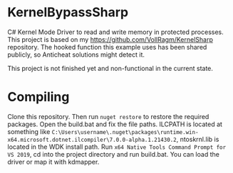 # KernelBypassSharp
C# Kernel Mode Driver to read and write memory in protected processes.
This project is based on my https://github.com/VollRagm/KernelSharp repository.
The hooked function this example uses has been shared publicly, so Anticheat solutions might detect it.

This project is not finished yet and non-functional in the current state.

# Compiling
Clone this repository. Then run `nuget restore` to restore the required packages. Open the build.bat and fix the file paths.
ILCPATH is located at something like `C:\Users\username\.nuget\packages\runtime.win-x64.microsoft.dotnet.ilcompiler\7.0.0-alpha.1.21430.2`, ntoskrnl.lib is located in the WDK install path.
Run `x64 Native Tools Command Prompt for VS 2019`, cd into the project directory and run build.bat.
You can load the driver or map it with kdmapper.
